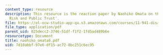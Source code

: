 ```yaml
---
content_type: resource
description: This resource is the reaction paper by Naohiko Omata on the topic 'Transboundary
  Risk and Public Trust'.
file: https://ol-ocw-studio-app-qa.s3.amazonaws.com/courses/11-941-disaster-vulnerability-and-resilience-spring-2005/7d10abbf97e6df15ac728bc251c6ec95_naohiko_omata6.pdf
file_type: application/pdf
parent_uid: 025decc2-3746-51df-f1f2-1fd5ad489b6e
resourcetype: Document
title: naohiko_omata6.pdf
uid: 7d10abbf-97e6-df15-ac72-8bc251c6ec95
---
```

